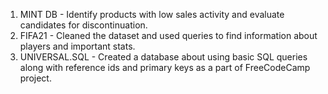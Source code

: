 1. MINT DB - Identify products with low sales activity and evaluate candidates for discontinuation.
2. FIFA21 - Cleaned  the dataset and used queries to find information about players and important stats.
3. UNIVERSAL.SQL - Created a database about using basic SQL queries along with reference ids and primary keys as a part of FreeCodeCamp project.
